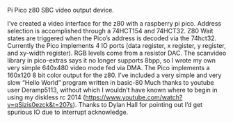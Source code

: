 Pi Pico z80 SBC video output device.

I’ve created a video interface for the z80 with a raspberry pi pico. Address selection is accomplished through a 74HCT154 and 74HCT32. Z80 Wait states are triggered when the Pico’s address is decoded via the 74hct32. Currently the Pico implements 4 IO ports (data register, x register, y register, and xy-width register). RGB levels come from a resistor DAC. The scanvideo library in pico-extras says it no longer supports 8bpp, so I wrote my own very simple 640x480 video mode fed via DMA. The Pico implements a 160x120 8 bit color output for the z80. 
	I’ve included a very simple and very slow “Hello World” program written in basic-80
Much thanks to youtube user Deramp5113, without which I wouldn’t have known where to begin in using my diskless rc 2014 (https://www.youtube.com/watch?v=qSizis0ezck&t=207s). Thanks to Dylan Hall for pointing out I’d get spurious IO due to interrupt acknowledge.

